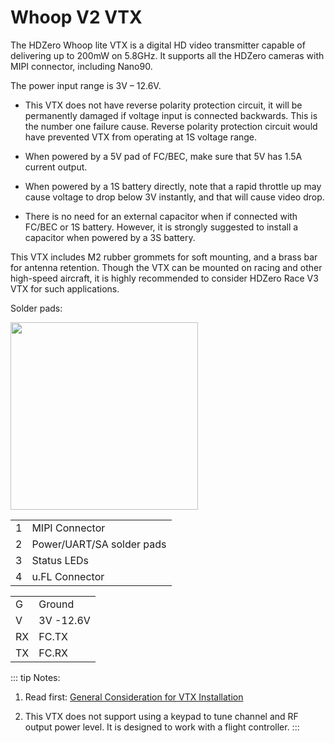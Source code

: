 # Whoop V2 VTX

The HDZero Whoop lite VTX is a digital HD video transmitter capable of delivering up to 200mW on 5.8GHz. It supports all the HDZero cameras with MIPI connector, including Nano90.

The power input range is 3V – 12.6V.

- This VTX does not have reverse polarity protection circuit, it will be permanently damaged if voltage input is connected backwards. This is the number one failure cause. Reverse polarity protection circuit would have prevented VTX from operating at 1S voltage range.

- When powered by a 5V pad of FC/BEC, make sure that 5V has 1.5A current output.

- When powered by a 1S battery directly, note that a rapid throttle up may cause voltage to drop below 3V instantly, and that will cause video drop.

- There is no need for an external capacitor when if connected with FC/BEC or 1S battery. However, it is strongly suggested to install a capacitor when powered by a 3S battery.

This VTX includes M2 rubber grommets for soft mounting, and a brass bar for antenna retention. Though the VTX can be mounted on racing and other high-speed aircraft, it is highly recommended to consider HDZero Race V3 VTX for such applications.

Solder pads:

<img src="/media/image13.jpeg" id="image11" width="300">

<table id="table3">
<tr>
<td>1</td>
<td>MIPI Connector</td>
</tr>
<tr>
<td>2</td>
<td>Power/UART/SA solder pads</td>
</tr>
<tr>
<td>3</td>
<td>Status LEDs</td>
</tr>
<tr>
<td>4</td>
<td>u.FL Connector</td>
</tr>
</table>

<table id="table4">
<tr>
<td>G</td>
<td>Ground</td>
</tr>
<tr>
<td>V</td>
<td>3V -12.6V</td>
</tr>
<tr>
<td>RX</td>
<td>FC.TX</td>
</tr>
<tr>
<td>TX</td>
<td>FC.RX</td>
</tr>
</table>

::: tip
Notes:

1. Read first: [General Consideration for VTX Installation](vtx-general.md)

2. This VTX does not support using a keypad to tune channel and RF output power level. It is designed to work with a flight controller.
:::
